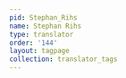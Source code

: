 ```yaml
---
pid: Stephan_Rihs
name: Stephan Rihs
type: translator
order: '144'
layout: tagpage
collection: translator_tags
---
```

